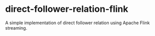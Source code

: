 # direct-follower-relation-flink

A simple implementation of direct follower relation using Apache Flink streaming.
